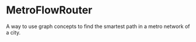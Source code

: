 # MetroFlowRouter
A way to use graph concepts to find the smartest path in a metro network of a city.
